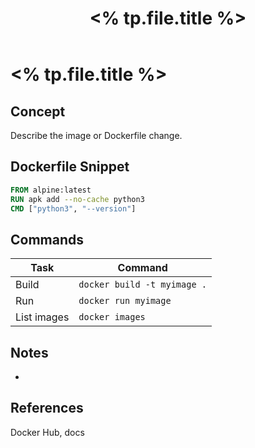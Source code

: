 ﻿---
title: "<% tp.file.title %>"
type: tool-note
tool: Docker
created: "<% tp.date.now('YYYY-MM-DD') %>"
tags: [docker]
cssclass: cs-note
---

# <% tp.file.title %>

## Concept
Describe the image or Dockerfile change.

## Dockerfile Snippet
```dockerfile
FROM alpine:latest
RUN apk add --no-cache python3
CMD ["python3", "--version"]
```

## Commands
| Task | Command |
|------|---------|
| Build | `docker build -t myimage .` |
| Run | `docker run myimage` |
| List images | `docker images` |

## Notes
- 

## References
Docker Hub, docs


